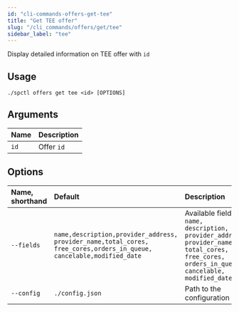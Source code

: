```yaml
---
id: "cli-commands-offers-get-tee"
title: "Get TEE offer"
slug: "/cli_commands/offers/get/tee"
sidebar_label: "tee"
---
```


Display detailed information on TEE offer with `id`

## Usage

```
./spctl offers get tee <id> [OPTIONS]
```

## Arguments

|**Name**|**Description**|
| :- | :- |
|`id`|Offer `id`|

## Options

|**Name, shorthand**|**Default**|**Description**|
| :- | :- | :- |
|`--fields`|`name,description,provider_address,`<br/>`provider_name,total_cores,`<br/>`free_cores,orders_in_queue,`<br/>`cancelable,modified_date`|Available fields: `name, description, provider_address, provider_name, total_cores, free_cores, orders_in_queue, cancelable, modified_date`|
|`--config`|`./config.json`|Path to the configuration file|
